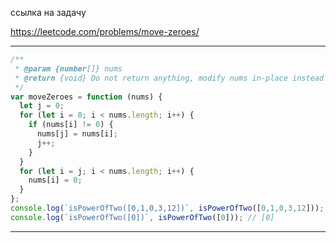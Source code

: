 ссылка на задачу 

https://leetcode.com/problems/move-zeroes/


---
```js
/**
 * @param {number[]} nums
 * @return {void} Do not return anything, modify nums in-place instead.
 */
var moveZeroes = function (nums) {
  let j = 0;
  for (let i = 0; i < nums.length; i++) {
    if (nums[i] != 0) {
      nums[j] = nums[i];
      j++;
    }
  }
  for (let i = j; i < nums.length; i++) {
    nums[i] = 0;
  }
};
console.log(`isPowerOfTwo([0,1,0,3,12])`, isPowerOfTwo([0,1,0,3,12])); // [1,3,12,0,0]
console.log(`isPowerOfTwo([0])`, isPowerOfTwo([0])); // [0]

```
---

```js

```
